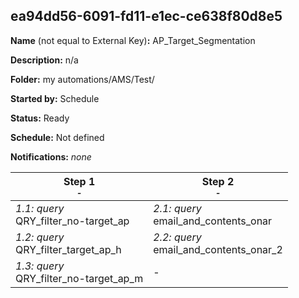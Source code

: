 ## ea94dd56-6091-fd11-e1ec-ce638f80d8e5

**Name** (not equal to External Key)**:** AP_Target_Segmentation

**Description:** n/a

**Folder:** my automations/AMS/Test/

**Started by:** Schedule

**Status:** Ready

**Schedule:** Not defined

**Notifications:** _none_


| Step 1<br>_<small>-</small>_ | Step 2<br>_<small>-</small>_ |
| --- | --- |
| _1.1: query_<br>QRY_filter_no-target_ap | _2.1: query_<br>email_and_contents_onar |
| _1.2: query_<br>QRY_filter_target_ap_h | _2.2: query_<br>email_and_contents_onar_2 |
| _1.3: query_<br>QRY_filter_no-target_ap_m | - |
